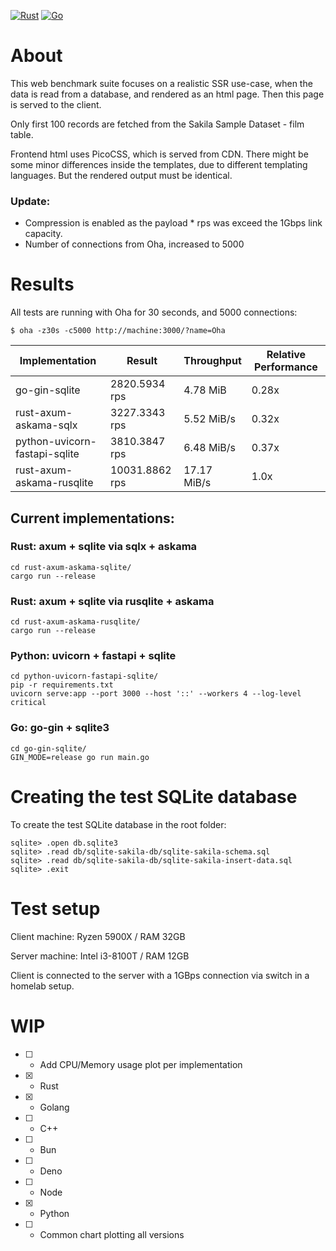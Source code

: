 [![Rust](https://github.com/stanionascu/web-benchmark/actions/workflows/rust.yml/badge.svg)](https://github.com/stanionascu/web-benchmark/actions/workflows/rust.yml)
[![Go](https://github.com/stanionascu/web-benchmark/actions/workflows/go.yml/badge.svg)](https://github.com/stanionascu/web-benchmark/actions/workflows/go.yml)

# About

This web benchmark suite focuses on a realistic SSR use-case, when the data is read
from a database, and rendered as an html page. Then this page is served to the client.

Only first 100 records are fetched from the Sakila Sample Dataset - film table.

Frontend html uses PicoCSS, which is served from CDN. There might be some minor differences inside
the templates, due to different templating languages. But the rendered output must be identical.

### Update:
* Compression is enabled as the payload * rps was exceed the 1Gbps link capacity.
* Number of connections from Oha, increased to 5000

# Results

All tests are running with Oha for 30 seconds, and 5000 connections:
```
$ oha -z30s -c5000 http://machine:3000/?name=Oha
```

| Implementation                 | Result                  | Throughput              | Relative Performance |
| ------------------------------ | ----------------------- | ----------------------- | -------------------- |
| go-gin-sqlite                  | 2820.5934 rps           | 4.78 MiB                | 0.28x                |
| rust-axum-askama-sqlx          | 3227.3343 rps           | 5.52 MiB/s              | 0.32x                |
| python-uvicorn-fastapi-sqlite  | 3810.3847 rps           | 6.48 MiB/s              | 0.37x                |
| rust-axum-askama-rusqlite      | 10031.8862 rps          | 17.17 MiB/s             | 1.0x                 |

## Current implementations:
### Rust: axum + sqlite via sqlx + askama
```
cd rust-axum-askama-sqlite/
cargo run --release
```

### Rust: axum + sqlite via rusqlite + askama
```
cd rust-axum-askama-rusqlite/
cargo run --release
```

### Python: uvicorn + fastapi + sqlite
```
cd python-uvicorn-fastapi-sqlite/
pip -r requirements.txt
uvicorn serve:app --port 3000 --host '::' --workers 4 --log-level critical
```

### Go: go-gin + sqlite3
```
cd go-gin-sqlite/
GIN_MODE=release go run main.go
```


# Creating the test SQLite database

To create the test SQLite database in the root folder:

```
sqlite> .open db.sqlite3
sqlite> .read db/sqlite-sakila-db/sqlite-sakila-schema.sql
sqlite> .read db/sqlite-sakila-db/sqlite-sakila-insert-data.sql
sqlite> .exit
```

# Test setup

Client machine: Ryzen 5900X / RAM 32GB

Server machine: Intel i3-8100T / RAM 12GB

Client is connected to the server with a 1GBps connection via switch in a homelab setup.

# WIP

- [ ] - Add CPU/Memory usage plot per implementation
- [X] - Rust
- [X] - Golang
- [ ] - C++
- [ ] - Bun
- [ ] - Deno
- [ ] - Node
- [X] - Python
- [ ] - Common chart plotting all versions
